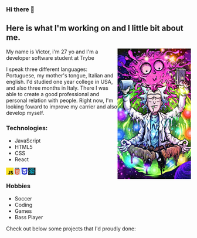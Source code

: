 ### Hi there 👋 
## Here is what I'm working on and I little bit about me. 
<img align = right src = "rickTranscending.jpg" width = 200px>
<p>My name is Victor, i'm 27 yo and I'm a developer software student at Trybe<p>
<p> I speak three different languages: Portuguese, my mother's tongue, Italian and english. I'd studied one year college in USA, and also three months in Italy. There I was able to create a good professional and personal relation with people. Right now, I'm looking foward to improve my carrier and also develop myself. <p>
  
  ### Technologies:
  - JavaScript
  - HTML5
  - CSS
  - React
<img align = left src="jsLogo.jpg" width = 20 >
<img align = left src = "logoHtml.jpg" width = 20>
<img align = left src = "cssLogo.jpg" width = 20>
<img align = left src = "reactLogo.jpg" width = 20><br>

### Hobbies
 - Soccer
 - Coding
 - Games
 - Bass Player
<p>Check out below some projects that I'd proudly done: <p>
